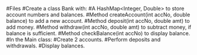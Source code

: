 #Files
#Create a class Bank with:
#A HashMap<Integer, Double> to store account numbers and balances.
#Method createAccount(int accNo, double balance) to add a new account.
#Method deposit(int accNo, double amt) to add money.
#Method withdraw(int accNo, double amt) to subtract money, if balance is sufficient.
#Method checkBalance(int accNo) to display balance.
#In the Main class:
#Create 2 accounts.
#Perform deposits and withdrawals.
#Display balances.
